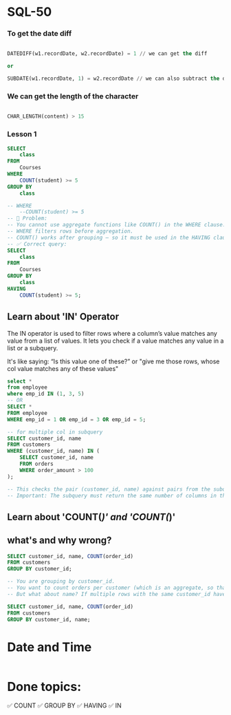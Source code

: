 # SQL-50
### To get the date diff
```sql

DATEDIFF(w1.recordDate, w2.recordDate) = 1 // we can get the diff 

or 

SUBDATE(w1.recordDate, 1) = w2.recordDate // we can also subtract the dates

```

### We can get the length of the character
```sql

CHAR_LENGTH(content) > 15
```

### Lesson 1
```sql
SELECT 
    class
FROM
    Courses
WHERE 
    COUNT(student) >= 5
GROUP BY
    class

-- WHERE 
    --COUNT(student) >= 5
-- 🚫 Problem:
-- You cannot use aggregate functions like COUNT() in the WHERE clause.
-- WHERE filters rows before aggregation.
-- COUNT() works after grouping — so it must be used in the HAVING clause.
-- ✅ Correct query:
SELECT 
    class
FROM
    Courses
GROUP BY
    class
HAVING 
    COUNT(student) >= 5;
```

## Learn about 'IN' Operator
The IN operator is used to filter rows where a column’s value matches any value from a list of values.
It lets you check if a value matches any value in a list or a subquery.

It's like saying:
    “Is this value one of these?”
    or 
    "give me those rows, whose col value matches any of these values"
```sql
select *
from employee
where emp_id IN (1, 3, 5) 
-- OR
SELECT *
FROM employee
WHERE emp_id = 1 OR emp_id = 3 OR emp_id = 5;

-- for multiple col in subquery
SELECT customer_id, name
FROM customers
WHERE (customer_id, name) IN (
    SELECT customer_id, name
    FROM orders
    WHERE order_amount > 100
);

-- This checks the pair (customer_id, name) against pairs from the subquery.
-- Important: The subquery must return the same number of columns in the same order.


```

## Learn about 'COUNT(*)' and 'COUNT(*)'

## what's and why wrong?
```sql
SELECT customer_id, name, COUNT(order_id)
FROM customers
GROUP BY customer_id;

-- You are grouping by customer_id.
-- You want to count orders per customer (which is an aggregate, so that’s fine).
-- But what about name? If multiple rows with the same customer_id have different name values, SQL doesn’t know which one to pick.

SELECT customer_id, name, COUNT(order_id)
FROM customers
GROUP BY customer_id, name;


```


# Date and Time
```sql


```

# Done topics:
✅ COUNT
✅ GROUP BY
✅ HAVING
✅ IN

